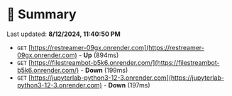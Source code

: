 # 📖 Summary
Last updated: **8/12/2024, 11:40:50 PM**

- `GET` [https://restreamer-09gx.onrender.com](https://restreamer-09gx.onrender.com) - **Up** (894ms)
- `GET` [https://filestreambot-b5k6.onrender.com/](https://filestreambot-b5k6.onrender.com/) - **Down** (199ms)
- `GET` [https://jupyterlab-python3-12-3.onrender.com](https://jupyterlab-python3-12-3.onrender.com) - **Down** (197ms)
